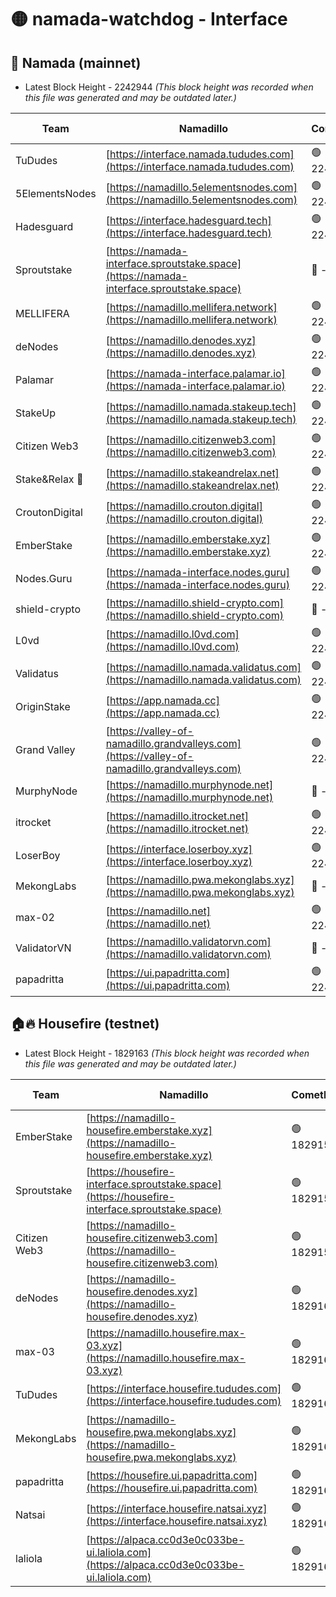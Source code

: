 # 🟡 namada-watchdog - Interface

## 🚀 Namada (mainnet)
- Latest Block Height - 2242944 *(This block height was recorded when this file was generated and may be outdated later.)*

| Team | Namadillo | CometBFT | Indexer | MASP Indexer |
|-|-|-|-|-|
| TuDudes | [https://interface.namada.tududes.com](https://interface.namada.tududes.com) | 🟢 2242907 | 🟢 2242906 | 🟢 2242906 |
| 5ElementsNodes | [https://namadillo.5elementsnodes.com](https://namadillo.5elementsnodes.com) | 🟢 2242907 | 🟢 2242907 | 🟢 2242907 |
| Hadesguard | [https://interface.hadesguard.tech](https://interface.hadesguard.tech) | 🟢 2242908 | 🟢 2242908 | 🟢 2242908 |
| Sproutstake | [https://namada-interface.sproutstake.space](https://namada-interface.sproutstake.space) | 🔴 - | 🔴 - | 🔴 - |
| MELLIFERA | [https://namadillo.mellifera.network](https://namadillo.mellifera.network) | 🟢 2242914 | 🟢 2242914 | 🟢 2242914 |
| deNodes | [https://namadillo.denodes.xyz](https://namadillo.denodes.xyz) | 🟢 2242915 | 🟢 2242915 | 🟢 2242915 |
| Palamar | [https://namada-interface.palamar.io](https://namada-interface.palamar.io) | 🟢 2242916 | 🟢 2242915 | 🟢 2242915 |
| StakeUp | [https://namadillo.namada.stakeup.tech](https://namadillo.namada.stakeup.tech) | 🟢 2242916 | 🟢 2242916 | 🟢 2242916 |
| Citizen Web3 | [https://namadillo.citizenweb3.com](https://namadillo.citizenweb3.com) | 🟢 2242917 | 🟢 2242917 | 🟢 2242917 |
| Stake&Relax 🦥 | [https://namadillo.stakeandrelax.net](https://namadillo.stakeandrelax.net) | 🟢 2242918 | 🟢 2242918 | 🟢 2242918 |
| CroutonDigital | [https://namadillo.crouton.digital](https://namadillo.crouton.digital) | 🟢 2242919 | 🟢 2242919 | 🟢 2242919 |
| EmberStake | [https://namadillo.emberstake.xyz](https://namadillo.emberstake.xyz) | 🟢 2242919 | 🟢 2242919 | 🟢 2242919 |
| Nodes.Guru | [https://namada-interface.nodes.guru](https://namada-interface.nodes.guru) | 🟢 2242920 | 🟢 2242920 | 🟢 2242920 |
| shield-crypto | [https://namadillo.shield-crypto.com](https://namadillo.shield-crypto.com) | 🔴 - | 🔴 - | 🔴 - |
| L0vd | [https://namadillo.l0vd.com](https://namadillo.l0vd.com) | 🟢 2242934 | 🔴 2241843 | 🔴 - |
| Validatus | [https://namadillo.namada.validatus.com](https://namadillo.namada.validatus.com) | 🟢 2242936 | 🔴 2241843 | 🔴 2177377 |
| OriginStake | [https://app.namada.cc](https://app.namada.cc) | 🟢 2242937 | 🟢 2242935 | 🟢 2242935 |
| Grand Valley | [https://valley-of-namadillo.grandvalleys.com](https://valley-of-namadillo.grandvalleys.com) | 🟢 2242938 | 🟢 2242937 | 🟢 2242937 |
| MurphyNode | [https://namadillo.murphynode.net](https://namadillo.murphynode.net) | 🔴 - | 🔴 - | 🔴 - |
| itrocket | [https://namadillo.itrocket.net](https://namadillo.itrocket.net) | 🟢 2242940 | 🟢 2242940 | 🟢 2242940 |
| LoserBoy | [https://interface.loserboy.xyz](https://interface.loserboy.xyz) | 🟢 2242941 | 🟢 2242936 | 🟢 2242936 |
| MekongLabs | [https://namadillo.pwa.mekonglabs.xyz](https://namadillo.pwa.mekonglabs.xyz) | 🔴 - | 🔴 - | 🔴 - |
| max-02 | [https://namadillo.net](https://namadillo.net) | 🟢 2242938 | 🟢 2242937 | 🟢 2242936 |
| ValidatorVN | [https://namadillo.validatorvn.com](https://namadillo.validatorvn.com) | 🔴 - | 🔴 - | 🔴 - |
| papadritta | [https://ui.papadritta.com](https://ui.papadritta.com) | 🟢 2242944 | 🟢 2242944 | 🟢 2242944 |

## 🏠🔥 Housefire (testnet)
- Latest Block Height - 1829163 *(This block height was recorded when this file was generated and may be outdated later.)*

| Team | Namadillo | CometBFT | Indexer | MASP Indexer |
|-|-|-|-|-|
| EmberStake | [https://namadillo-housefire.emberstake.xyz](https://namadillo-housefire.emberstake.xyz) | 🟢 1829158 | 🟢 1829158 | 🟢 1829158 |
| Sproutstake | [https://housefire-interface.sproutstake.space](https://housefire-interface.sproutstake.space) | 🟢 1829158 | 🟢 1829158 | 🟢 1829158 |
| Citizen Web3 | [https://namadillo-housefire.citizenweb3.com](https://namadillo-housefire.citizenweb3.com) | 🟢 1829159 | 🟢 1829159 | 🟢 1829159 |
| deNodes | [https://namadillo-housefire.denodes.xyz](https://namadillo-housefire.denodes.xyz) | 🟢 1829160 | 🟢 1829159 | 🟢 1829160 |
| max-03 | [https://namadillo.housefire.max-03.xyz](https://namadillo.housefire.max-03.xyz) | 🟢 1829160 | 🟢 1829160 | 🟢 1829160 |
| TuDudes | [https://interface.housefire.tududes.com](https://interface.housefire.tududes.com) | 🟢 1829161 | 🟢 1829161 | 🟢 1829161 |
| MekongLabs | [https://namadillo-housefire.pwa.mekonglabs.xyz](https://namadillo-housefire.pwa.mekonglabs.xyz) | 🟢 1829161 | 🟢 1829161 | 🟢 1829161 |
| papadritta | [https://housefire.ui.papadritta.com](https://housefire.ui.papadritta.com) | 🟢 1829162 | 🟢 1829162 | 🟢 1829162 |
| Natsai | [https://interface.housefire.natsai.xyz](https://interface.housefire.natsai.xyz) | 🟢 1829163 | 🟢 1829163 | 🟢 1829163 |
| laliola | [https://alpaca.cc0d3e0c033be-ui.laliola.com](https://alpaca.cc0d3e0c033be-ui.laliola.com) | 🟢 1829163 | 🟢 1829163 | 🟢 1829163 |

